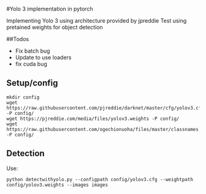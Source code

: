 #Yolo 3 implementation in pytorch

Implementing Yolo 3 using architecture provided by jpreddie
Test using pretained weights for object detection

##Todos
- Fix batch bug
- Update to use loaders
- fix cuda bug

## Setup/config

```
mkdir config
wget https://raw.githubusercontent.com/pjreddie/darknet/master/cfg/yolov3.cfg -P config/
wget https://pjreddie.com/media/files/yolov3.weights -P config/
wget https://raw.githubusercontent.com/ogechionuoha/files/master/classnames.coco -P config/

```

## Detection 

Use:

```
python detectwithyolo.py --configpath config/yolov3.cfg --weightpath config/yolov3.weights --images images
```

